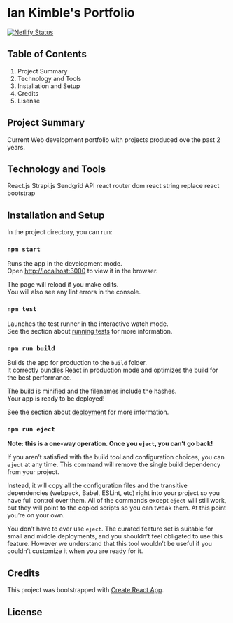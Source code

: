 # Ian Kimble's Portfolio

[![Netlify Status](https://api.netlify.com/api/v1/badges/6f3e4053-220b-4a45-92bf-2729b033d014/deploy-status)](https://app.netlify.com/sites/happy-neumann-37e4df/deploys)

## Table of Contents

1. Project Summary
2. Technology and Tools
3. Installation and Setup
4. Credits
5. Lisense

## Project Summary

Current Web development portfolio with projects produced ove the past 2 years.

## Technology and Tools

React.js
Strapi.js
Sendgrid API
react router dom
react string replace
react bootstrap

## Installation and Setup

In the project directory, you can run:

### `npm start`

Runs the app in the development mode.<br />
Open [http://localhost:3000](http://localhost:3000) to view it in the browser.

The page will reload if you make edits.<br />
You will also see any lint errors in the console.

### `npm test`

Launches the test runner in the interactive watch mode.<br />
See the section about [running tests](https://facebook.github.io/create-react-app/docs/running-tests) for more information.

### `npm run build`

Builds the app for production to the `build` folder.<br />
It correctly bundles React in production mode and optimizes the build for the best performance.

The build is minified and the filenames include the hashes.<br />
Your app is ready to be deployed!

See the section about [deployment](https://facebook.github.io/create-react-app/docs/deployment) for more information.

### `npm run eject`

**Note: this is a one-way operation. Once you `eject`, you can’t go back!**

If you aren’t satisfied with the build tool and configuration choices, you can `eject` at any time. This command will remove the single build dependency from your project.

Instead, it will copy all the configuration files and the transitive dependencies (webpack, Babel, ESLint, etc) right into your project so you have full control over them. All of the commands except `eject` will still work, but they will point to the copied scripts so you can tweak them. At this point you’re on your own.

You don’t have to ever use `eject`. The curated feature set is suitable for small and middle deployments, and you shouldn’t feel obligated to use this feature. However we understand that this tool wouldn’t be useful if you couldn’t customize it when you are ready for it.

## Credits

This project was bootstrapped with [Create React App](https://github.com/facebook/create-react-app).

## License

